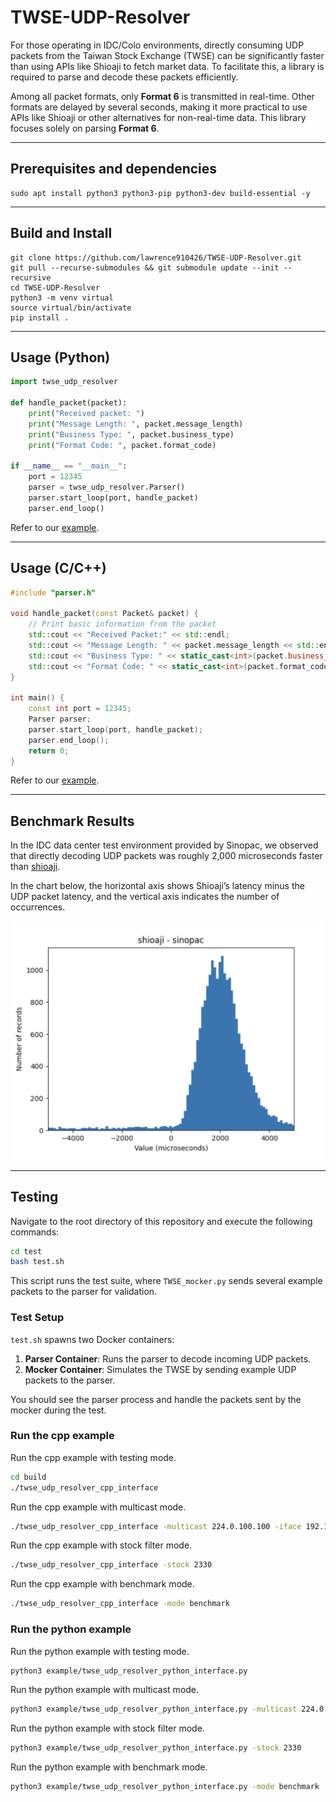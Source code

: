 # TWSE-UDP-Resolver

For those operating in IDC/Colo environments, directly consuming UDP packets from the Taiwan Stock Exchange (TWSE) can be significantly faster than using APIs like Shioaji to fetch market data. To facilitate this, a library is required to parse and decode these packets efficiently.

Among all packet formats, only **Format 6** is transmitted in real-time. Other formats are delayed by several seconds, making it more practical to use APIs like Shioaji or other alternatives for non-real-time data. This library focuses solely on parsing **Format 6**.

---

## Prerequisites and dependencies
```
sudo apt install python3 python3-pip python3-dev build-essential -y 
```

---

## Build and Install
```
git clone https://github.com/lawrence910426/TWSE-UDP-Resolver.git
git pull --recurse-submodules && git submodule update --init --recursive
cd TWSE-UDP-Resolver
python3 -m venv virtual
source virtual/bin/activate
pip install .
```

---

## Usage (Python)
```python
import twse_udp_resolver

def handle_packet(packet):
    print("Received packet: ")
    print("Message Length: ", packet.message_length)
    print("Business Type: ", packet.business_type)
    print("Format Code: ", packet.format_code)
    
if __name__ == "__main__":
    port = 12345
    parser = twse_udp_resolver.Parser()
    parser.start_loop(port, handle_packet)
    parser.end_loop()
```

Refer to our [example](./example/twse_udp_resolver_python_interface.py).

---

## Usage (C/C++)

```cpp
#include "parser.h"

void handle_packet(const Packet& packet) {
    // Print basic information from the packet
    std::cout << "Received Packet:" << std::endl;
    std::cout << "Message Length: " << packet.message_length << std::endl;
    std::cout << "Business Type: " << static_cast<int>(packet.business_type) << std::endl;
    std::cout << "Format Code: " << static_cast<int>(packet.format_code) << std::endl;
}

int main() {
    const int port = 12345;
    Parser parser;
    parser.start_loop(port, handle_packet);
    parser.end_loop();
    return 0;
}
```

Refer to our [example](./example/twse_udp_resolver_cpp_interface.cpp).

---

## Benchmark Results

In the IDC data center test environment provided by Sinopac, we observed that directly decoding UDP packets was roughly 2,000 microseconds faster than [shioaji](https://sinotrade.github.io/zh_TW/).

In the chart below, the horizontal axis shows Shioaji’s latency minus the UDP packet latency, and the vertical axis indicates the number of occurrences.

![](./images/benchmark_vm.png)

---

## Testing

Navigate to the root directory of this repository and execute the following commands:

```bash
cd test
bash test.sh
```

This script runs the test suite, where `TWSE_mocker.py` sends several example packets to the parser for validation.

### Test Setup

`test.sh` spawns two Docker containers:
1. **Parser Container**: Runs the parser to decode incoming UDP packets.
2. **Mocker Container**: Simulates the TWSE by sending example UDP packets to the parser.

You should see the parser process and handle the packets sent by the mocker during the test.

### Run the cpp example

Run the cpp example with testing mode.

```bash
cd build
./twse_udp_resolver_cpp_interface
```

Run the cpp example with multicast mode.

```bash
./twse_udp_resolver_cpp_interface -multicast 224.0.100.100 -iface 192.168.205.30 -port 10000
```

Run the cpp example with stock filter mode.

```bash
./twse_udp_resolver_cpp_interface -stock 2330
```

Run the cpp example with benchmark mode.

```bash
./twse_udp_resolver_cpp_interface -mode benchmark
```

### Run the python example

Run the python example with testing mode.

```bash
python3 example/twse_udp_resolver_python_interface.py
```

Run the python example with multicast mode.

```bash
python3 example/twse_udp_resolver_python_interface.py -multicast 224.0.100.100 -iface 192.168.205.30 -port 10000
```

Run the python example with stock filter mode.

```bash
python3 example/twse_udp_resolver_python_interface.py -stock 2330
```

Run the python example with benchmark mode.

```bash
python3 example/twse_udp_resolver_python_interface.py -mode benchmark
```

